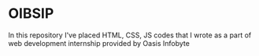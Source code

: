 # OIBSIP
In this repository I've placed HTML, CSS, JS codes that I wrote as a part of web development internship provided by Oasis Infobyte
